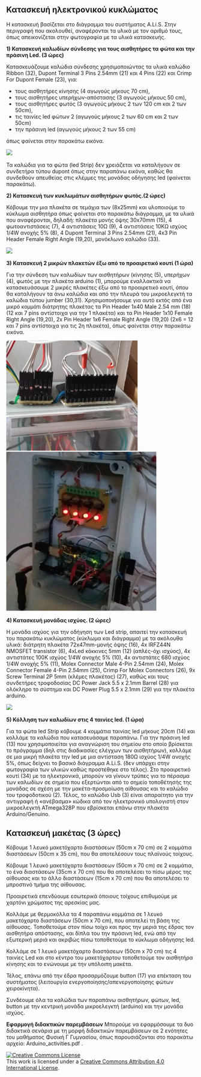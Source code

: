 ## **Κατασκευή ηλεκτρονικού κυκλώματος**

Η κατασκευή βασίζεται στο διάγραμμα του συστήματος A.Li.S. Στην περιγραφή που ακολουθεί, αναφέρονται τα υλικά με τον αριθμό τους, όπως απεικονίζεται στην φωτογραφία με τα υλικά κατασκευής. 

**1) Κατασκευή καλωδίων σύνδεσης για τους αισθητήρες τα φώτα και την πράσινη Led. (3 ώρες)**

Κατασκευάζουμε καλώδια σύνδεσης χρησιμοποιώντας τα υλικά καλώδιο Ribbon (32), Dupont Terminal 3 Pins 2.54mm (21) και 4 Pins (22) και Crimp For Dupont Female (23), για:  

- τους αισθητήρες κίνησης (4 αγωγούς μήκους 70 cm),
- τους αισθητήρες υπερήχων-απόστασης (3 αγωγούς μήκους 50 cm),  
- τους αισθητήρες φωτός (3 αγωγούς μήκους 2 των 120 cm και 2 των 50cm), 
- τις ταινίες led φώτων 2 (αγωγούς μήκους 2 των 60 cm και 2 των 50cm)
- την πράσινη led (αγωγούς μήκους 2 των 55 cm)

 όπως φαίνεται στην παρακάτω εικόνα.

![](https://github.com/konsk/ALiS/blob/master/Schematics-Images/dupont_3.png) 

Τα καλώδια για τα φώτα (led Strip) δεν χρειάζεται να καταλήγουν σε συνδετήρα τύπου dupont όπως στην παραπάνω εικόνα, καθώς θα     συνδεθούν απευθείας στις κλέμμες  της μονάδας οδήγησης led (φαίνεται παρακάτω).

**2) Κατασκευή των κυκλωμάτων αισθητήρων φωτός.(2 ώρες)**

Κόβουμε την μια πλακέτα σε τεμάχια των (8x25mm) και υλοποιούμε το  κύκλωμα αισθητήρα όπως φαίνεται στο παρακάτω διάγραμμα, με τα υλικά που αναφέρονται, δηλαδή: πλακέτα μονής όψης 30x70mm (15), 4 φωτοαντιστάσεις (7), 4 αντιστάσεις 10Ω (9), 4 αντιστάσεις 10ΚΩ ισχύος 1/4W ανοχής 5% (8), 4 Dupont Terminal 3 Pins 2.54mm (21), 4x3 Pin Header Female Right Angle (19,20), μονόκλωνο καλώδιο (33).

![](https://github.com/konsk/ALiS/blob/master/Schematics-Images/LDR2.png)

**3) Κατασκευή 2 μικρών πλακετών έξω από το προαιρετικό κουτί (1 ώρα)**

Για την σύνδεση των καλωδίων των αισθητήρων (κίνησης (5), υπερήχων (4), φωτός με την πλακέτα arduino (1), μπορούμε εναλλακτικά να κατασκευάσουμε 2 μικρές πλακέτες έξω από το προαιρετικό κουτί, όπου θα καταλήγουν τα άνω καλώδια και από την πλευρά του μικροελεγκτή τα καλώδια τύπου jumber (30,31). Χρησιμοποιήσουμε για αυτό εκτός από ένα μικρό κομμάτι διάτρητης πλακέτας τα Pin Header 1x40 Male 2.54 mm (18) (12 και 7 pins αντίστοιχα για την 1 πλακέτα) και τα Pin Header 1x10 Female Right Angle (19,20),  2x Pin Header 1x6 Female Right Angle (19,20) (2x6 = 12 και 7 pins αντίστοιχα για τις 2η πλακέτα), όπως φαίνεται στην παρακάτω εικόνα.

<img src="/Schematics-Images/dupont_box.jpg" width="350"/> <img src="/Schematics-Images/control_unit_1.jpg" width="400"/>

**4) Κατασκευή μονάδας ισχύος. (2 ώρες)**

Η μονάδα ισχύος για την οδήγηση των Led strip, απαιτεί την κατασκευή του παρακάτω κυκλώματος (κύκλωμα και διάγραμμα) με τα ακόλουθα υλικά: διάτρητη πλακέτα 72x47mm-μονής όψης (16), 4x IRFZ44N NMOSFET transistor (6), 4xLed κόκκινες 5mm (12) (απλές-όχι ισχύος), 4x αντιστάτες 100K ισχύος 1/4W ανοχής 5% (10), 4x αντιστάτες 680 ισχύος 1/4W ανοχής 5% (11), Molex Connector Male 4-Pin 2.54mm (24), Molex Connector Female 4-Pin 2.54mm (25), Crimp For Molex Connectors (26), 9x Screw Terminal 2P 5mm  (κλέμες πλακέτας) (27), καθώς και τους συνδετήρες τροφοδοσίας DC Power Jack 5.5 x 2.1mm Barrel (28) για ολόκληρο το σύστημα και DC Power Plug 5.5 x 2.1mm (29) για την πλακέτα arduino.

![](https://github.com/konsk/ALiS/blob/master/Schematics-Images/led_driver.png)

**5) Κόλληση των καλωδίων στις 4 ταινίες led. (1 ώρα)**

Για τα φώτα led Strip κόβουμε 4 κομμάτια ταινίας led μήκους 20cm (14) και κολλάμε τα καλώδια που κατασευάσαμε παραπάνω.
Για την πράσινη led (13) που χρησιμοποιείται για αναγνώριση του σημείου στο οποίο βρίσκεται το πρόγραμμα (δηλ στις διαδικασίες ελέγχων των αισθητήρων), κολλάμε σε μια μικρή πλακέτα την led με μια αντίσταση 180Ω ισχύος 1/4W ανοχής 5%, όπως δείχνει το βασικό διάγραμμα A.Li.S. (δεν υπάρχει στην φωτογραφία των υλικών καθώς προστέθηκε στο τέλος).
Στο προαιρετικό κουτί (34) με τα ηλεκτρονικά, μπορούν να γίνουν τρύπες για το πέρασμα των καλωδίων σε σημεία που εξερτώνται από το σημείο τοποθέτησής της μονάδας σε σχέση με την μακέτα-προσμοίωση αίθουσας και το καλώδιο του τροφοδοτικού (2).
Τέλος, το καλώδιο Usb (3) είναι απαραίτητο για την αντιγραφή ή «ανέβασμα» κώδικα από τον ηλεκτρονικό υπολογιστή στον μικροελεγκτή ATmega328P που εβρίσκεται επάνω στην πλακέτα Arduino/Genuino.



## **Κατασκευή μακέτας (3 ώρες)**

Κόβουμε 1 λευκό μακετόχαρτο διαστάσεων (50cm x 70 cm) σε 2 κομμάτια διαστάσεων (50cm x 35 cm), που θα αποτελέσουν τους πλαϊνούς τοίχους.

Κόβουμε 1 λευκό μακετόχαρτο διαστάσεων (50cm x 70 cm) σε 2 κομμάτια, το ένα διαστάσεων (35cm x 70 cm) που θα αποτελέσει το πίσω μέρος της αίθουσας και το άλλο διαστάσεων (15cm x 70 cm) που θα αποτελέσει το μπροστινό τμήμα της αίθουσας.

Προαιρετικά επενδύουμε εσωτερικά όποιους τοίχους επιθυμούμε με χαρτόνι χρώματος της αρεσκίας μας.

Κολλάμε με θερμοκόλλα τα 4 παραπάνω κομμάτια σε 1 λευκό μακετόχαρτο διαστάσεων (50cm x 70 cm),  που αποτελεί τη βάση της αίθουσας.
Τοποθετούμε στον πίσω τοίχο και προς την μεριά της έδρας τον αισθητήρα απόστασης, και δίπλα του την πράσινη led, ενώ από την εξωτερική μεριά και ακριβώς πίσω τοποθετούμε το κύκλωμα οδήγησης led.

Κολλάμε σε 1 λευκό μακετόχαρτο διαστάσεων (50cm x 70 cm) τις 4 ταινίες Led και στο κέντρο του μακετόχαρτου τοποθετούμε τον αισθητήρα κίνησης και το ενώνουμε με την υπόλοιπη μακέτα.

Τέλος, επάνω από την έδρα προσαρμόζουμε button (17) για επέκταση του συστήματος (λειτουργία ενεργοποίησης/απενεργοποίησης φώτων χειροκίνητα).

Συνδέουμε όλα τα καλώδια των παραπάνω αισθητήρων, φώτων, led, button με την κεντρική μονάδα μικροελεγκτή (arduino) και την μονάδα ισχύος.

**Εφαρμογή διδακτικών παρεμβάσεων**
Μπορούμε να εφαρμόσουμε τα δυο διδακτικά σενάρια με τη μορφή διδακτικών παρεμβάσεων σε 2 ενότητες του μαθήματος Φυσική  Γ Γυμνασίου, όπως παρουσιάζονται στο παρακάτω αρχείο: Arduino_activities.pdf .



<a rel="license" href="http://creativecommons.org/licenses/by/4.0/"><img alt="Creative Commons License" style="border-width:0" src="https://i.creativecommons.org/l/by/4.0/88x31.png" /></a><br />This work is licensed under a <a rel="license" href="http://creativecommons.org/licenses/by/4.0/">Creative Commons Attribution 4.0 International License</a>.


